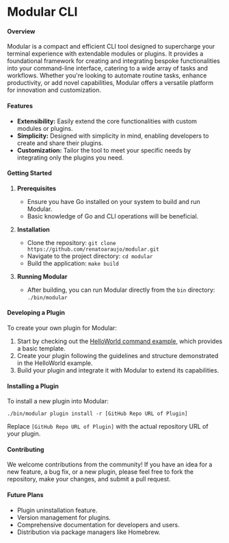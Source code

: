 # Modular CLI

#### Overview

Modular is a compact and efficient CLI tool designed to supercharge your terminal experience with extendable modules or plugins. It provides a foundational framework for creating and integrating bespoke functionalities into your command-line interface, catering to a wide array of tasks and workflows. Whether you're looking to automate routine tasks, enhance productivity, or add novel capabilities, Modular offers a versatile platform for innovation and customization.

#### Features

- **Extensibility:** Easily extend the core functionalities with custom modules or plugins.
- **Simplicity:** Designed with simplicity in mind, enabling developers to create and share their plugins.
- **Customization:** Tailor the tool to meet your specific needs by integrating only the plugins you need.

#### Getting Started

1. **Prerequisites**
    - Ensure you have Go installed on your system to build and run Modular.
    - Basic knowledge of Go and CLI operations will be beneficial.

2. **Installation**
    - Clone the repository: `git clone https://github.com/renatoaraujo/modular.git`
    - Navigate to the project directory: `cd modular`
    - Build the application: `make build`

3. **Running Modular**
    - After building, you can run Modular directly from the `bin` directory: `./bin/modular`

#### Developing a Plugin

To create your own plugin for Modular:

1. Start by checking out the [HelloWorld command example](https://github.com/renatoaraujo/modular-helloworld-plugin), which provides a basic template.
2. Create your plugin following the guidelines and structure demonstrated in the HelloWorld example.
3. Build your plugin and integrate it with Modular to extend its capabilities.

#### Installing a Plugin

To install a new plugin into Modular:

```shell
./bin/modular plugin install -r [GitHub Repo URL of Plugin]
```

Replace `[GitHub Repo URL of Plugin]` with the actual repository URL of your plugin.

#### Contributing

We welcome contributions from the community! If you have an idea for a new feature, a bug fix, or a new plugin, please feel free to fork the repository, make your changes, and submit a pull request.

#### Future Plans

- Plugin uninstallation feature.
- Version management for plugins.
- Comprehensive documentation for developers and users.
- Distribution via package managers like Homebrew.